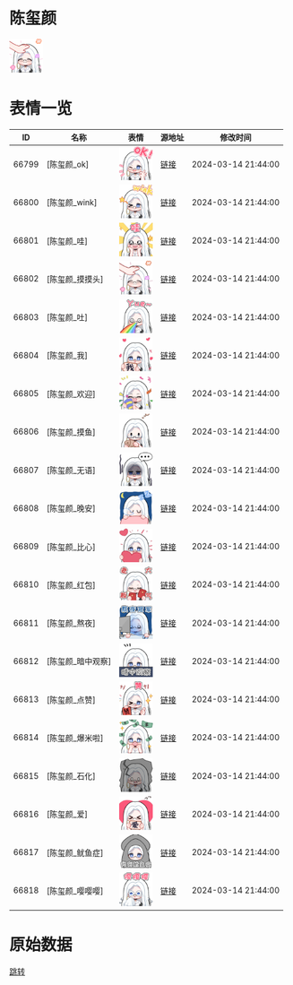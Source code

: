 # 陈玺颜

<img src="./cover.png" height="60" alt="cover" />

# 表情一览

|ID|名称|表情|源地址|修改时间|
|----|----|----|----|----|
|66799|[陈玺颜_ok]|<img src="./pic/066799_%5B陈玺颜_ok%5D.png" height="60" alt="ok"/>|[链接](https://i0.hdslb.com/bfs/garb/a5ebe2216e5a212cff431a918f3fce0d4f4fd972.png)|2024-03-14 21:44:00|
|66800|[陈玺颜_wink]|<img src="./pic/066800_%5B陈玺颜_wink%5D.png" height="60" alt="wink"/>|[链接](https://i0.hdslb.com/bfs/garb/ea161d3a04085a06bc807a04d3c8900f76cc1708.png)|2024-03-14 21:44:00|
|66801|[陈玺颜_哇]|<img src="./pic/066801_%5B陈玺颜_哇%5D.png" height="60" alt="哇"/>|[链接](https://i0.hdslb.com/bfs/garb/49bc30ffab4b7d90b71650f07756c28283437bd9.png)|2024-03-14 21:44:00|
|66802|[陈玺颜_摸摸头]|<img src="./pic/066802_%5B陈玺颜_摸摸头%5D.png" height="60" alt="摸摸头"/>|[链接](https://i0.hdslb.com/bfs/garb/dd5b87c26c58d1d6adfd4b7a2110edec861b7491.png)|2024-03-14 21:44:00|
|66803|[陈玺颜_吐]|<img src="./pic/066803_%5B陈玺颜_吐%5D.png" height="60" alt="吐"/>|[链接](https://i0.hdslb.com/bfs/garb/44ad40103698a8d6323f25e9352f3f811aa69b8d.png)|2024-03-14 21:44:00|
|66804|[陈玺颜_我]|<img src="./pic/066804_%5B陈玺颜_我%5D.png" height="60" alt="我"/>|[链接](https://i0.hdslb.com/bfs/garb/2621c44ba52e19aa6242a64af0ca46bd1fa0edd0.png)|2024-03-14 21:44:00|
|66805|[陈玺颜_欢迎]|<img src="./pic/066805_%5B陈玺颜_欢迎%5D.png" height="60" alt="欢迎"/>|[链接](https://i0.hdslb.com/bfs/garb/16e86f9818d7b5b0c88ebedcf3b5c45625dff460.png)|2024-03-14 21:44:00|
|66806|[陈玺颜_摸鱼]|<img src="./pic/066806_%5B陈玺颜_摸鱼%5D.png" height="60" alt="摸鱼"/>|[链接](https://i0.hdslb.com/bfs/garb/4f3dee79f727d0b98640641f0dad2ca503184408.png)|2024-03-14 21:44:00|
|66807|[陈玺颜_无语]|<img src="./pic/066807_%5B陈玺颜_无语%5D.png" height="60" alt="无语"/>|[链接](https://i0.hdslb.com/bfs/garb/fafa6d6003785dac70cafe8228641c0a13df84f5.png)|2024-03-14 21:44:00|
|66808|[陈玺颜_晚安]|<img src="./pic/066808_%5B陈玺颜_晚安%5D.png" height="60" alt="晚安"/>|[链接](https://i0.hdslb.com/bfs/garb/fc405d4b2e7fa8f4f621d32c398c7d6b7f03aa19.png)|2024-03-14 21:44:00|
|66809|[陈玺颜_比心]|<img src="./pic/066809_%5B陈玺颜_比心%5D.png" height="60" alt="比心"/>|[链接](https://i0.hdslb.com/bfs/garb/876b0913bb47cabeeec96cacf972e434e3092844.png)|2024-03-14 21:44:00|
|66810|[陈玺颜_红包]|<img src="./pic/066810_%5B陈玺颜_红包%5D.png" height="60" alt="红包"/>|[链接](https://i0.hdslb.com/bfs/garb/ecc4d94db5cc72f662bae5b0f55c02bb077e5eb8.png)|2024-03-14 21:44:00|
|66811|[陈玺颜_熬夜]|<img src="./pic/066811_%5B陈玺颜_熬夜%5D.png" height="60" alt="熬夜"/>|[链接](https://i0.hdslb.com/bfs/garb/2ec41a814ffa6ae811c60f615d624c08481d66af.png)|2024-03-14 21:44:00|
|66812|[陈玺颜_暗中观察]|<img src="./pic/066812_%5B陈玺颜_暗中观察%5D.png" height="60" alt="暗中观察"/>|[链接](https://i0.hdslb.com/bfs/garb/aa4d4c72bfc56facc53eb8a5e266e7deed045620.png)|2024-03-14 21:44:00|
|66813|[陈玺颜_点赞]|<img src="./pic/066813_%5B陈玺颜_点赞%5D.png" height="60" alt="点赞"/>|[链接](https://i0.hdslb.com/bfs/garb/a4cdc05466b8f0e8a53fa198661c879b25a73e29.png)|2024-03-14 21:44:00|
|66814|[陈玺颜_爆米啦]|<img src="./pic/066814_%5B陈玺颜_爆米啦%5D.png" height="60" alt="爆米啦"/>|[链接](https://i0.hdslb.com/bfs/garb/96f53291a80f462e9fac0c8979ef22ed365a58fd.png)|2024-03-14 21:44:00|
|66815|[陈玺颜_石化]|<img src="./pic/066815_%5B陈玺颜_石化%5D.png" height="60" alt="石化"/>|[链接](https://i0.hdslb.com/bfs/garb/5613bb8d2f361da6d53c843dd0b2bc59f06c2c86.png)|2024-03-14 21:44:00|
|66816|[陈玺颜_爱]|<img src="./pic/066816_%5B陈玺颜_爱%5D.png" height="60" alt="爱"/>|[链接](https://i0.hdslb.com/bfs/garb/29b2f241aaaa5c955b819f5cd2f045f0ea726028.png)|2024-03-14 21:44:00|
|66817|[陈玺颜_鱿鱼症]|<img src="./pic/066817_%5B陈玺颜_鱿鱼症%5D.png" height="60" alt="鱿鱼症"/>|[链接](https://i0.hdslb.com/bfs/garb/31f50ff3bd58f4255eb9e0a906d62c67da467b1d.png)|2024-03-14 21:44:00|
|66818|[陈玺颜_嘤嘤嘤]|<img src="./pic/066818_%5B陈玺颜_嘤嘤嘤%5D.png" height="60" alt="嘤嘤嘤"/>|[链接](https://i0.hdslb.com/bfs/garb/6fe7a27dac109b20b13b58e2746132ec031ee115.png)|2024-03-14 21:44:00|

# 原始数据

[跳转](./raw.json)

